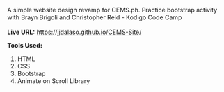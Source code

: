 A simple website design revamp for CEMS.ph. Practice bootstrap activity with Brayn Brigoli and Christopher Reid - Kodigo Code Camp \
\
__Live URL:__  <a href="https://jjdalaso.github.io/CEMS-Site/" target="_blank">https://jjdalaso.github.io/CEMS-Site/</a> 

__Tools Used:__
1. HTML
2. CSS
3. Bootstrap
4. Animate on Scroll Library
